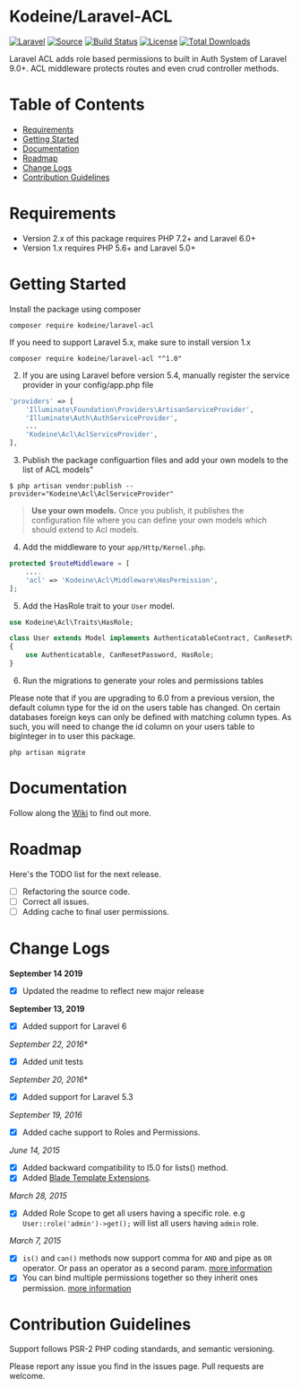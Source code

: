 
# Kodeine/Laravel-ACL

[![Laravel](https://img.shields.io/badge/Laravel-~9.0-green.svg?style=flat-square)](http://laravel.com)
[![Source](http://img.shields.io/badge/source-kodeine/laravel--acl-blue.svg?style=flat-square)](https://github.com/kodeine/laravel-acl/)
[![Build Status](https://img.shields.io/travis/kodeine/laravel-acl/master?style=flat-square)](https://travis-ci.org/kodeine/laravel-acl)
[![License](https://img.shields.io/badge/license-MIT-brightgreen.svg?style=flat-square)](https://tldrlegal.com/license/mit-license)
[![Total Downloads](https://img.shields.io/packagist/dt/kodeine/laravel-acl.svg?style=flat-square)](https://packagist.org/packages/kodeine/laravel-acl)


Laravel ACL adds role based permissions to built in Auth System of Laravel 9.0+. ACL middleware protects routes and even crud controller methods.

# Table of Contents
* [Requirements](#requirements)
* [Getting Started](#getting-started)
* [Documentation](#documentation)
* [Roadmap](#roadmap)
* [Change Logs](#change-logs)
* [Contribution Guidelines](#contribution-guidelines)


# <a name="requirements"></a>Requirements

* Version 2.x of this package requires PHP 7.2+ and Laravel 6.0+ 
* Version 1.x requires PHP 5.6+ and Laravel 5.0+

# <a name="getting-started"></a>Getting Started

Install the package using composer 

```
composer require kodeine/laravel-acl
```

If you need to support Laravel 5.x, make sure to install version 1.x

```
composer require kodeine/laravel-acl "^1.0"
```

2. If you are using Laravel before version 5.4, manually register the service provider in your config/app.php file 

```php
'providers' => [
    'Illuminate\Foundation\Providers\ArtisanServiceProvider',
    'Illuminate\Auth\AuthServiceProvider',
    ...
    'Kodeine\Acl\AclServiceProvider',
],
```

3. Publish the package configuartion files and add your own models to the list of ACL models"

```
$ php artisan vendor:publish --provider="Kodeine\Acl\AclServiceProvider"
```

> **Use your own models.**
> Once you publish, it publishes the configuration file where you can define your own models which should extend to Acl models.

4. Add the middleware to your `app/Http/Kernel.php`.

```php
protected $routeMiddleware = [
    ....
    'acl' => 'Kodeine\Acl\Middleware\HasPermission',
];
```

5. Add the HasRole trait to your `User` model.

```php
use Kodeine\Acl\Traits\HasRole;

class User extends Model implements AuthenticatableContract, CanResetPasswordContract
{
    use Authenticatable, CanResetPassword, HasRole;
}
```

6. Run the migrations to generate your roles and permissions tables

Please note that if you are upgrading to 6.0 from a previous version, the default column type for the id on the users table has changed. On certain databases foreign keys can only be defined with matching column types. As such, you will need to change the id column on your users table to bigInteger in to user this package. 

```
php artisan migrate
```

# <a name="documentation"></a>Documentation

Follow along the [Wiki](https://github.com/kodeine/laravel-acl/wiki) to find out more.

# <a name="roadmap"></a>Roadmap

Here's the TODO list for the next release.

* [ ] Refactoring the source code.
* [ ] Correct all issues.
* [ ] Adding cache to final user permissions.

# <a name="change-logs"></a>Change Logs

**September 14 2019**
* [x] Updated the readme to reflect new major release

**September 13, 2019**
* [x] Added support for Laravel 6

*September 22, 2016**
* [x] Added unit tests

*September 20, 2016**
* [x] Added support for Laravel 5.3

*September 19, 2016*
* [x] Added cache support to Roles and Permissions.

*June 14, 2015*
* [x] Added backward compatibility to l5.0 for lists() method.
* [x] Added [Blade Template Extensions](https://github.com/kodeine/laravel-acl/wiki/Blade-Extensions).

*March 28, 2015*
* [x] Added Role Scope to get all users having a specific role. e.g `User::role('admin')->get();` will list all users having `admin` role.

*March 7, 2015*
* [x] `is()` and `can()` methods now support comma for `AND` and pipe as `OR` operator. Or pass an operator as a second param. [more information](https://github.com/kodeine/laravel-acl/wiki/Validate-Permissions-and-Roles)
* [x] You can bind multiple permissions together so they inherit ones permission. [more information](https://github.com/kodeine/laravel-acl/wiki/Permissions-Inheritance)

# <a name="contribution-guidelines"></a>Contribution Guidelines

Support follows PSR-2 PHP coding standards, and semantic versioning.

Please report any issue you find in the issues page.
Pull requests are welcome.

